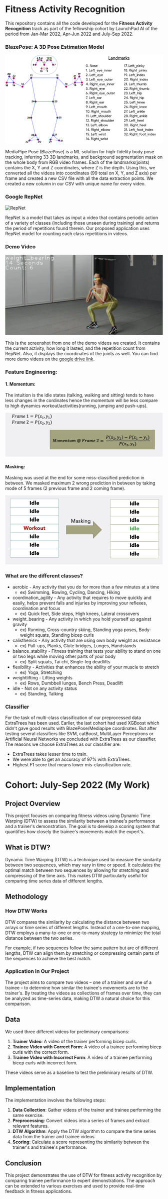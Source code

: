 # Fitness Activity Recognition
This repository contains all the code developed for the **Fitness Activity Recognition** track as part of the fellowship cohort by LaunchPad AI of the period from Jan-Mar 2022, Apr-Jun 2022 and July-Sep 2022.

### BlazePose: A 3D Pose Estimation Model

![BlazePose](BlazePose.png)

MediaPipe Pose (BlazePose) is a ML solution for high-fidelity body pose tracking, inferring 33 3D landmarks, and background segmentation mask on the whole body from RGB video frames. Each of the landmarks(joints) contains the X, Y and Z coordinates, where Z is the depth. Using this, we converted all the videos into coordinates (99 total on X, Y, and Z axis) per frame and created a new CSV file with all the data extraction points. We created a new column in our CSV with unique name for every video. 

### Google RepNet

![RepNet](EmbeddedImage.gif)

RepNet is a model that takes as input a video that contains periodic action of a variety of classes (including those unseen during training) and returns the period of repetitions found therein. Our proposed application uses RepNet model for counting each class repetitions in videos.

### Demo Video

![Demo](demo_screenshot.png)

This is the screenshot from one of the demo videos we created. It contains the current activity, how long it lasted, and the repetition count from RepNet. Also, it displays the coordinates of the joints as well. You can find more demo videos on the [google drive link](https://drive.google.com/drive/folders/1l14EzbRZ4emgrHJdcT3wXN5v9YKRZG4J?usp=sharing).

### Feature Engineering:

#### 1. Momentum: 

The intuition is the idle states (talking, walking and sitting) tends to have less changes in the cordinates hence the momentum will be less compare to high dynamics workout/activities(running, jumping and push-ups).

![Momentum](Momentum.png)
#### Masking:
Masking was used at the end for some miss-classified prediction in between. We masked maximum 2 wrong prediction in between by taking mode of 5 frames (2 previous frame and 2 coming frame).

![Masking](masking.png)

### What are the different classes?
* aerobic - Any activity that you do for more than a few minutes at a time
  * ex) Swimming, Rowing, Cycling, Dancing, Hiking
* coordination_agility - Any activity that requires to move quickly and easily, helps prevent falls and injuries by improving your reflexes, coordination and focus
  * ex) Quick feet, Side steps, High knees, Lateral crossovers
* weight_bearing - Any activity in which you hold yourself up against gravity 
  * ex) Running, Cross-country skiing, Standing yoga poses, Body-weight squats, Standing bicep curls
* calisthenics - Any activity that are using own body weight as resistance
  * ex) Pull-ups, Planks, Glute bridges, Lunges, Handstands
* balance_stability - Fitness training that tests your ability to stand on one or two legs while moving other parts of your body
  * ex) Split squats, Tai chi, Single-leg deadlifts
* flexibility - Activities that enhances the ability of your muscle to stretch
  * ex) Yoga, Stretching
* weightlifting - Lifting weights
  * ex) Rows, Dumbbell lunges, Bench Press, Deadlift
* idle - Not on any activity status
  * ex) Standing, Talking

### Classifier

For the task of  multi-class classification of our preprocessed data ExtraTrees has been used. Earlier, the last cohort had used XGBoost which didn't gave good results with BlazePose/Mediapipe coordinates. But after testing several classifiers like SVM, catBoost, MultiLayer Perceptrons or Artificial Neural Networks we concluded with ExtraTrees as our classifier. <br/>
The reasons we choose ExtraTrees as our classifier are:

* ExtraTrees takes lesser time to train.
* We were able to get an accuracy of 97% with ExtraTrees.
* Highest F1 score that means lower mis-classification rate.

# Cohort: July-Sep 2022 (My Work)

## Project Overview

This project focuses on comparing fitness videos using Dynamic Time Warping (DTW) to assess the similarity between a trainee's performance and a trainer's demonstration. The goal is to develop a scoring system that quantifies how closely the trainee's movements match the expert's.

## What is DTW?

Dynamic Time Warping (DTW) is a technique used to measure the similarity between two sequences, which may vary in time or speed. It calculates the optimal match between two sequences by allowing for stretching and compressing of the time axis. This makes DTW particularly useful for comparing time series data of different lengths.

## Methodology

### How DTW Works

DTW compares the similarity by calculating the distance between two arrays or time series of different lengths. Instead of a one-to-one mapping, DTW employs a many-to-one or one-to-many strategy to minimize the total distance between the two series.

For example, if two sequences follow the same pattern but are of different lengths, DTW can align them by stretching or compressing certain parts of the sequences to achieve the best match.

### Application in Our Project

The project aims to compare two videos – one of a trainer and one of a trainee – to determine how similar the trainee's movements are to the trainer's. By treating the videos as collections of frames over time, they can be analyzed as time-series data, making DTW a natural choice for this comparison.

## Data

We used three different videos for preliminary comparisons:
1. **Trainer Video**: A video of the trainer performing bicep curls.
2. **Trainee Video with Correct Form**: A video of a trainee performing bicep curls with the correct form.
3. **Trainee Video with Incorrect Form**: A video of a trainee performing bicep curls with incorrect form.

These videos serve as a baseline to test the preliminary results of DTW.

## Implementation

The implementation involves the following steps:

1. **Data Collection**: Gather videos of the trainer and trainee performing the same exercise.
2. **Preprocessing**: Convert videos into a series of frames and extract relevant features.
3. **DTW Algorithm**: Apply the DTW algorithm to compare the time series data from the trainer and trainee videos.
4. **Scoring**: Calculate a score representing the similarity between the trainer's and trainee's performance.

## Conclusion

This project demonstrates the use of DTW for fitness activity recognition by comparing trainee performance to expert demonstrations. The approach can be extended to various exercises and used to provide real-time feedback in fitness applications.

